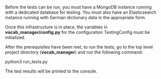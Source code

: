 Before the tests can be run, you must have a MongoDB instance running
with a dedicated database for testing. You must also have an Elasticsearch
instance running with German dictionary data in the appropriate form.

Once this infrastructure is in place, the variables in **vocab_manager/config.py**
for the configuration TestingConfig must be initialized.

After the prerequisites have been met, to run the tests, go to the top level 
project directory (**vocab_manager**) and run the following command:

python3 run_tests.py

The test results will be printed to the console.
